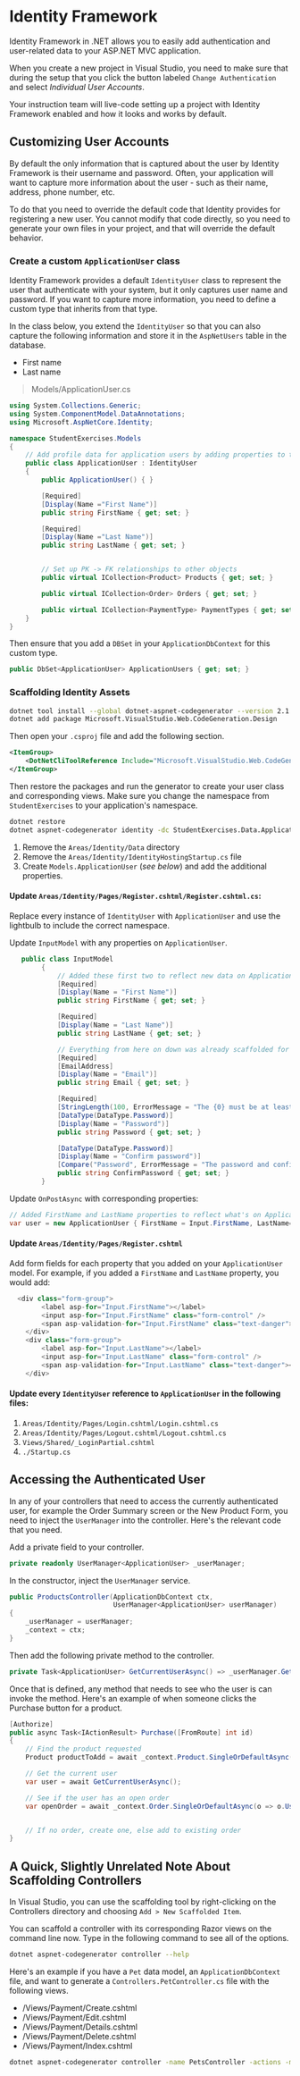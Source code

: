 # Identity Framework

Identity Framework in .NET allows you to easily add authentication and user-related data to your ASP.NET MVC application.

When you create a new project in Visual Studio, you need to make sure that during the setup that you click the button labeled `Change Authentication` and select _Individual User Accounts_.

Your instruction team will live-code setting up a project with Identity Framework enabled and how it looks and works by default.

## Customizing User Accounts

By default the only information that is captured about the user by Identity Framework is their username and password. Often, your application will want to capture more information about the user - such as their name, address, phone number, etc.

To do that you need to override the default code that Identity provides for registering a new user. You cannot modify that code directly, so you need to generate your own files in your project, and that will override the default behavior.

### Create a custom `ApplicationUser` class

Identity Framework provides a default `IdentityUser` class to represent the user that authenticate with your system, but it only captures user name and password. If you want to capture more information, you need to define a custom type that inherits from that type.

In the class below, you extend the `IdentityUser` so that you can also capture the following information and store it in the `AspNetUsers` table in the database.

- First name
- Last name


> Models/ApplicationUser.cs

```cs
using System.Collections.Generic;
using System.ComponentModel.DataAnnotations;
using Microsoft.AspNetCore.Identity;

namespace StudentExercises.Models
{
    // Add profile data for application users by adding properties to the ApplicationUser class
    public class ApplicationUser : IdentityUser
    {
        public ApplicationUser() { }

        [Required]
        [Display(Name ="First Name")]
        public string FirstName { get; set; }

        [Required]
        [Display(Name ="Last Name")]
        public string LastName { get; set; }


        // Set up PK -> FK relationships to other objects
        public virtual ICollection<Product> Products { get; set; }

        public virtual ICollection<Order> Orders { get; set; }

        public virtual ICollection<PaymentType> PaymentTypes { get; set; }
    }
}
```

Then ensure that you add a `DBSet` in your `ApplicationDbContext` for this custom type.

```cs
public DbSet<ApplicationUser> ApplicationUsers { get; set; }
```


### Scaffolding Identity Assets

```sh
dotnet tool install --global dotnet-aspnet-codegenerator --version 2.1.6
dotnet add package Microsoft.VisualStudio.Web.CodeGeneration.Design
```

Then open your `.csproj` file and add the following section.

```xml
<ItemGroup>
    <DotNetCliToolReference Include="Microsoft.VisualStudio.Web.CodeGeneration.Tools" Version="2.1.0-preview1-final" />
</ItemGroup>
```

Then restore the packages and run the generator to create your user class and corresponding views. Make sure you change the namespace from `StudentExercises` to your application's namespace.

```sh
dotnet restore
dotnet aspnet-codegenerator identity -dc StudentExercises.Data.ApplicationDbContext --files "Account.Register;Account.Login;Account.Logout"
```

1. Remove the `Areas/Identity/Data` directory
1. Remove the `Areas/Identity/IdentityHostingStartup.cs` file
1. Create `Models.ApplicationUser` (_see below_) and add the additional properties.

#### Update `Areas/Identity/Pages/Register.cshtml/Register.cshtml.cs`:

Replace every instance of `IdentityUser` with `ApplicationUser` and use the lightbulb to include the correct namespace.

Update `InputModel` with any properties on `ApplicationUser`.

```c#
   public class InputModel
        {
            // Added these first two to reflect new data on ApplicationUser
            [Required]
            [Display(Name = "First Name")]
            public string FirstName { get; set; }

            [Required]
            [Display(Name = "Last Name")]
            public string LastName { get; set; }

            // Everything from here on down was already scaffolded for us
            [Required]
            [EmailAddress]
            [Display(Name = "Email")]
            public string Email { get; set; }

            [Required]
            [StringLength(100, ErrorMessage = "The {0} must be at least {2} and at max {1} characters long.", MinimumLength = 6)]
            [DataType(DataType.Password)]
            [Display(Name = "Password")]
            public string Password { get; set; }

            [DataType(DataType.Password)]
            [Display(Name = "Confirm password")]
            [Compare("Password", ErrorMessage = "The password and confirmation password do not match.")]
            public string ConfirmPassword { get; set; }
        }

```

Update `OnPostAsync` with corresponding properties:

```c#
// Added FirstName and LastName properties to reflect what's on ApplicationUser
var user = new ApplicationUser { FirstName = Input.FirstName, LastName= Input.LastName, UserName = Input.Email, Email = Input.Email };
```

#### Update `Areas/Identity/Pages/Register.cshtml`

Add form fields for each property that you added on your `ApplicationUser` model. For example, if you added a `FirstName` and `LastName` property, you would add:

```c#
  <div class="form-group">
        <label asp-for="Input.FirstName"></label>
        <input asp-for="Input.FirstName" class="form-control" />
        <span asp-validation-for="Input.FirstName" class="text-danger"></span>
    </div>
    <div class="form-group">
        <label asp-for="Input.LastName"></label>
        <input asp-for="Input.LastName" class="form-control" />
        <span asp-validation-for="Input.LastName" class="text-danger"></span>
    </div>
```

#### Update every `IdentityUser` reference to `ApplicationUser` in the following files:
1. `Areas/Identity/Pages/Login.cshtml/Login.cshtml.cs`
1. `Areas/Identity/Pages/Logout.cshtml/Logout.cshtml.cs`
1. `Views/Shared/_LoginPartial.cshtml`
1. `./Startup.cs`


## Accessing the Authenticated User

In any of your controllers that need to access the currently authenticated user, for example the Order Summary screen or the New Product Form, you need to inject the `UserManager` into the controller. Here's the relevant code that you need.

Add a private field to your controller.

```cs
private readonly UserManager<ApplicationUser> _userManager;
```

In the constructor, inject the `UserManager` service.

```cs
public ProductsController(ApplicationDbContext ctx,
                          UserManager<ApplicationUser> userManager)
{
    _userManager = userManager;
    _context = ctx;
}
```

Then add the following private method to the controller.

```cs
private Task<ApplicationUser> GetCurrentUserAsync() => _userManager.GetUserAsync(HttpContext.User);
```

Once that is defined, any method that needs to see who the user is can invoke the method. Here's an example of when someone clicks the Purchase button for a product.

```cs
[Authorize]
public async Task<IActionResult> Purchase([FromRoute] int id)
{
    // Find the product requested
    Product productToAdd = await _context.Product.SingleOrDefaultAsync(p => p.ProductId == id);

    // Get the current user
    var user = await GetCurrentUserAsync();

    // See if the user has an open order
    var openOrder = await _context.Order.SingleOrDefaultAsync(o => o.User == user && o.PaymentTypeId == null);


    // If no order, create one, else add to existing order
}
```



## A Quick, Slightly Unrelated Note About Scaffolding Controllers

In Visual Studio, you can use the scaffolding tool by right-clicking on the Controllers directory and choosing `Add > New Scaffolded Item`.

You can scaffold a controller with its corresponding Razor views on the command line now. Type in the following command to see all of the options.

```sh
dotnet aspnet-codegenerator controller --help
```

Here's an example if you have a `Pet` data model, an `ApplicationDbContext` file, and want to generate a `Controllers.PetController.cs` file with the following views.

- /Views/Payment/Create.cshtml
- /Views/Payment/Edit.cshtml
- /Views/Payment/Details.cshtml
- /Views/Payment/Delete.cshtml
- /Views/Payment/Index.cshtml

```sh
dotnet aspnet-codegenerator controller -name PetsController -actions -m Pet -dc ApplicationDbContext -outDir Controllers
```
